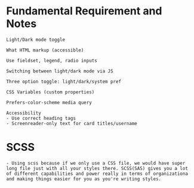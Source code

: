 # Fundamental Requirement and Notes

    Light/Dark mode toggle

    What HTML markup (accessible)

    Use fieldset, legend, radio inputs

    Switching between light/dark mode via JS

    Three option toggle: light/dark/system pref

    CSS Variables (custom properties)

    Prefers-color-scheme media query

    Accessibility
    - Use correct heading tags
    - Screenreader-only text for card titles/username

# SCSS

    - Using scss because if we only use a CSS file, we would have super long file just with all your styles there. SCSS(SAS) gives you a lot of different capabilities and power really in terms of organizationa and making things easier for you as you're writing styles.
